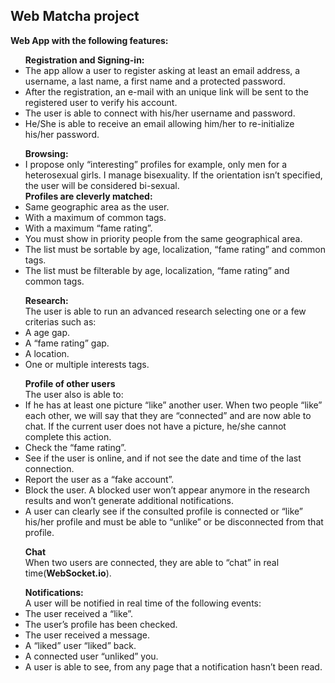 <b><h2>Web Matcha project</h2></b>

<b>Web App with the following features:</b><br>
<ul><b>Registration and Signing-in:</b><br>
<li>The app allow a user to register asking at least an email address, a username, a last
name, a first name and a protected password.</li>
<li>After the registration, an
e-mail with an unique link will be sent to the registered user to verify his account.</li>
<li>The user is able to connect with his/her username and password. </li>
<li>He/She is able to receive an email allowing him/her to re-initialize his/her password.</li>
</ul>

<ul><b>Browsing:</b><br>
<li>I propose only “interesting” profiles for example, only men for a heterosexual
girls. I manage bisexuality. If the orientation isn’t specified, the user will
be considered bi-sexual.</li>
<b>Profiles are cleverly matched:</b>
<li> Same geographic area as the user.</li>
<li> With a maximum of common tags.</li>
<li> With a maximum “fame rating”.</li>
<li> You must show in priority people from the same geographical area.</li>
<li> The list must be sortable by age, localization, “fame rating” and common tags.</li>
<li> The list must be filterable by age, localization, “fame rating” and common tags.</li>
</ul>

<ul><b>Research:</b><br>
The user is able to run an advanced research selecting one or a few criterias such
as:
<li> A age gap.</li>
<li> A “fame rating” gap.</li>
<li> A location.</li>
<li> One or multiple interests tags.</li>
</ul>

<ul><b>Profile of other users</b><br>
The user also is able to:
<li> If he has at least one picture “like” another user. When two people “like” each other,
we will say that they are “connected” and are now able to chat. If the current user
does not have a picture, he/she cannot complete this action.</li>
<li> Check the “fame rating”.</li>
<li> See if the user is online, and if not see the date and time of the last connection.</li>
<li> Report the user as a “fake account”.</li>
<li> Block the user. A blocked user won’t appear anymore in the research results and
won’t generate additional notifications.</li>
<li>A user can clearly see if the consulted profile is connected or “like” his/her profile and
must be able to “unlike” or be disconnected from that profile.</li>
  </ul>
<ul><b>Chat</b><br>
When two users are connected, they are able to “chat” in real time(<b>WebSocket.io</b>).
  </ul>
  
<ul><b>Notifications:</b><br>
A user will be notified in real time of the following events:
<li> The user received a “like”.</li>
<li> The user’s profile has been checked.</li>
<li> The user received a message.</li>
<li> A “liked” user “liked” back.</li>
<li> A connected user “unliked” you.</li>
<li>A user is able to see, from any page that a notification hasn’t been read.</li>
</ul>
